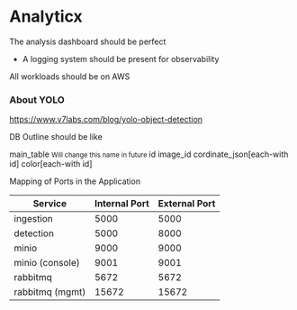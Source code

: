 # Analyticx

The analysis dashboard should be perfect
 - A logging system should be present for observability


All workloads should be on AWS

### About YOLO

https://www.v7labs.com/blog/yolo-object-detection


DB Outline should be like

main_table <small> Will change this name in future </small>
id image_id cordinate_json[each-with id] color[each-with id]

Mapping of Ports in the Application

| Service         | Internal Port | External Port |
|-----------------|---------------|---------------|
| ingestion      | 5000          | 5000          |
| detection       | 5000          | 8000          |
| minio           | 9000          | 9000          |
| minio (console) | 9001          | 9001          |
| rabbitmq        | 5672          | 5672          |
| rabbitmq (mgmt) | 15672         | 15672         |


